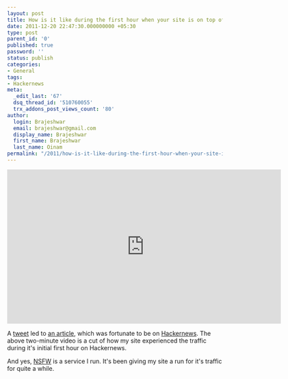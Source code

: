 ```yaml
---
layout: post
title: How is it like during the first hour when your site is on top of Hackernews
date: 2011-12-20 22:47:30.000000000 +05:30
type: post
parent_id: '0'
published: true
password: ''
status: publish
categories:
- General
tags:
- Hackernews
meta:
  _edit_last: '67'
  dsq_thread_id: '510760055'
  trx_addons_post_views_count: '80'
author:
  login: Brajeshwar
  email: brajeshwar@gmail.com
  display_name: Brajeshwar
  first_name: Brajeshwar
  last_name: Oinam
permalink: "/2011/how-is-it-like-during-the-first-hour-when-your-site-is-on-top-of-hackernews/"
---
```

<p><iframe width="640" height="360" src="http://www.youtube.com/embed/o3nXaGxHq6w?hd=1" frameborder="0" allowfullscreen></iframe></p>
<p>A <a href="https://twitter.com/#!/cdixon/status/148896542462455808">tweet</a> led to <a href="http://brajeshwar.wpengine.com/2011/desingineer-the-mythical-person-every-startups-are-looking-for/">an article</a>, which was fortunate to be on <a href="http://news.ycombinator.com/item?id=3373702">Hackernews</a>. The above two-minute video is a cut of how my site experienced the traffic during it's initial first hour on Hackernews.</p>
<p>And yes, <a href="http://nsfw.in/">NSFW</a> is a service I run. It's been giving my site a run for it's traffic for quite a while.</p>
